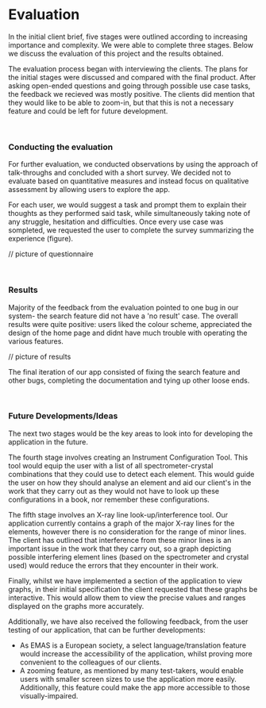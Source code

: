 # **Evaluation**
In the initial client brief, five stages were outlined according to increasing importance and complexity. We were able to complete three stages. Below we discuss the evaluation of this project and the results obtained.

The evaluation process began with interviewing the clients. The plans for the initial stages were discussed and compared with the final product. After asking open-ended questions and going through possible use case tasks, the feedback we recieved was mostly positive. The clients did mention that they would like to be able to zoom-in, but that this is not a necessary feature and could be left for future development. 

<br>

### Conducting the evaluation
For further evaluation, we conducted observations by using the approach of talk-throughs and concluded with a short survey. We decided not to evaluate based on quantitative measures and instead focus on qualitative assessment by allowing users to explore the app.

For each user, we would suggest a task and prompt them to explain their thoughts as they performed said task, while simultaneously taking note of any struggle, hesitation and difficulties. Once every use case was sompleted, we requested the user to complete the survey summarizing the experience (figure).

// picture of questionnaire

<br>

### Results
Majority of the feedback from the evaluation pointed to one bug in our system- the search feature did not have a 'no result' case. The overall results were quite positive: users liked the colour scheme, appreciated the design of the home page and didnt have much trouble with operating the various features.

// picture of results 

The final iteration of our app consisted of fixing the search feature and other bugs, completing the documentation and tying up other loose ends.

<br>

### Future Developments/Ideas
The next two stages would be the key areas to look into for developing the application in the future.

The fourth stage involves creating an Instrument Configuration Tool. This tool would equip the user with a list of all spectrometer-crystal combinations that they could use to detect each element. This would guide the user on how they should analyse an element and aid our client's in the work that they carry out as they would not have to look up these configurations in a book, nor remember these configurations.

The fifth stage involves an X-ray line look-up/interference tool. Our application currently contains a graph of the major X-ray lines for the elements, however there is no consideration for the range of minor lines. The client has outlined that interference from these minor lines is an important issue in the work that they carry out, so a graph depicting possible interfering element lines (based on the spectrometer and crystal used) would reduce the errors that they encounter in their work.

Finally, whilst we have implemented a section of the application to view graphs, in their initial specification the client requested that these graphs be interactive. This would allow them to view the precise values and ranges displayed on the graphs more accurately.

Additionally, we have also received the following feedback, from the user testing of our application, that can be further developments:
* As EMAS is a European society, a select language/translation feature would increase the accessibility of the application, whilst proving more convenient to the colleagues of our clients.
* A zooming feature, as mentioned by many test-takers, would enable users with smaller screen sizes to use the application more easily. Additionally, this feature could make the app more accessible to those visually-impaired.
